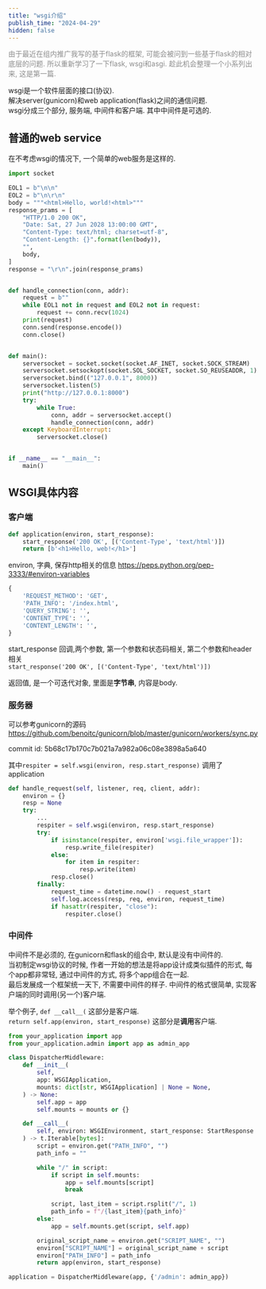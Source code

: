 ```yaml
---
title: "wsgi介绍"
publish_time: "2024-04-29"
hidden: false
---
```


<p style="color: rgba(127, 127, 127, 0.9);">由于最近在组内推广我写的基于flask的框架, 可能会被问到一些基于flask的相对底层的问题. 所以重新学习了一下flask, wsgi和asgi. 趁此机会整理一个小系列出来, 这是第一篇.<p>

wsgi是一个软件层面的接口(协议).  
解决server(gunicorn)和web application(flask)之间的通信问题.  
wsgi分成三个部分, 服务端, 中间件和客户端. 其中中间件是可选的.

## 普通的web service

在不考虑wsgi的情况下, 一个简单的web服务是这样的.  

```python
import socket

EOL1 = b"\n\n"
EOL2 = b"\n\r\n"
body = """<html>Hello, world!<html>"""
response_prams = [
    "HTTP/1.0 200 OK",
    "Date: Sat, 27 Jun 2028 13:00:00 GMT",
    "Content-Type: text/html; charset=utf-8",
    "Content-Length: {}".format(len(body)),
    "",
    body,
]
response = "\r\n".join(response_prams)


def handle_connection(conn, addr):
    request = b""
    while EOL1 not in request and EOL2 not in request:
        request += conn.recv(1024)
    print(request)
    conn.send(response.encode())
    conn.close()


def main():
    serversocket = socket.socket(socket.AF_INET, socket.SOCK_STREAM)
    serversocket.setsockopt(socket.SOL_SOCKET, socket.SO_REUSEADDR, 1)
    serversocket.bind(("127.0.0.1", 8000))
    serversocket.listen(5)
    print("http://127.0.0.1:8000")
    try:
        while True:
            conn, addr = serversocket.accept()
            handle_connection(conn, addr)
    except KeyboardInterrupt:
        serversocket.close()


if __name__ == "__main__":
    main()
```

## WSGI具体内容

### 客户端

```python
def application(environ, start_response):
    start_response('200 OK', [('Content-Type', 'text/html')])
    return [b'<h1>Hello, web!</h1>']
```

environ, 字典, 保存http相关的信息
<https://peps.python.org/pep-3333/#environ-variables>

```python
{
    'REQUEST_METHOD': 'GET',
    'PATH_INFO': '/index.html',
    'QUERY_STRING': '',
    'CONTENT_TYPE': '',
    'CONTENT_LENGTH': '',
}
```

start_response 回调,两个参数, 第一个参数和状态码相关, 第二个参数和header相关  
`start_response('200 OK', [('Content-Type', 'text/html')])`

返回值, 是一个可迭代对象, 里面是**字节串**, 内容是body.

### 服务器

可以参考gunicorn的源码
<https://github.com/benoitc/gunicorn/blob/master/gunicorn/workers/sync.py>

commit id: 5b68c17b170c7b021a7a982a06c08e3898a5a640

其中`respiter = self.wsgi(environ, resp.start_response)` 调用了application

```python
def handle_request(self, listener, req, client, addr):
    environ = {}
    resp = None
    try:
        ...
        respiter = self.wsgi(environ, resp.start_response)
        try:
            if isinstance(respiter, environ['wsgi.file_wrapper']):
                resp.write_file(respiter)
            else:
                for item in respiter:
                    resp.write(item)
            resp.close()
        finally:
            request_time = datetime.now() - request_start
            self.log.access(resp, req, environ, request_time)
            if hasattr(respiter, "close"):
                respiter.close()
```

### 中间件

中间件不是必须的, 在gunicorn和flask的组合中, 默认是没有中间件的.  
当初制定wsgi协议的时候, 作者一开始的想法是将app设计成类似插件的形式, 每个app都非常轻, 通过中间件的方式, 将多个app组合在一起.  
最后发展成一个框架统一天下, 不需要中间件的样子.
中间件的格式很简单, 实现客户端的同时调用(另一个)客户端.  

举个例子, `def __call__(` 这部分是客户端.  
`return self.app(environ, start_response)` 这部分是**调用**客户端.  

```python
from your_application import app
from your_application.admin import app as admin_app

class DispatcherMiddleware:
    def __init__(
        self,
        app: WSGIApplication,
        mounts: dict[str, WSGIApplication] | None = None,
    ) -> None:
        self.app = app
        self.mounts = mounts or {}

    def __call__(
        self, environ: WSGIEnvironment, start_response: StartResponse
    ) -> t.Iterable[bytes]:
        script = environ.get("PATH_INFO", "")
        path_info = ""

        while "/" in script:
            if script in self.mounts:
                app = self.mounts[script]
                break

            script, last_item = script.rsplit("/", 1)
            path_info = f"/{last_item}{path_info}"
        else:
            app = self.mounts.get(script, self.app)

        original_script_name = environ.get("SCRIPT_NAME", "")
        environ["SCRIPT_NAME"] = original_script_name + script
        environ["PATH_INFO"] = path_info
        return app(environ, start_response)

application = DispatcherMiddleware(app, {'/admin': admin_app})
```
